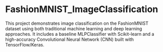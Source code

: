 # FashionMNIST_ImageClassification
This project demonstrates image classification on the FashionMNIST dataset using both traditional machine learning and deep learning approaches. It includes a baseline MLPClassifier with Scikit-learn and a high-accuracy Convolutional Neural Network (CNN) built with TensorFlow/Keras.
